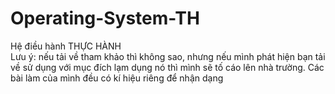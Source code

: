 # Operating-System-TH
Hệ điều hành THỰC HÀNH
<br>
Lưu ý: nếu tải về tham khảo thì không sao, nhưng nếu mình phát hiện bạn tải về sử dụng với mục đích lạm dụng nó thì mình sẽ tố cáo lên nhà trường. Các bài làm của mình đều có kí hiệu riêng để nhận dạng
